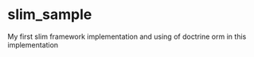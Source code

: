 # slim_sample
My first slim framework implementation and using of doctrine orm in this implementation
